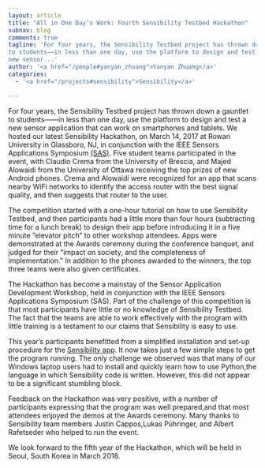 ```yaml
---
layout: article
title: "All in One Day’s Work: Fourth Sensibility Testbed Hackathon"
subnav: blog
comments: true
tagline: 'For four years, the Sensibility Testbed project has thrown down a gauntlet
to students——in less than one day, use the platform to design and test a
new sensor...'
author: '<a href="/people#yanyan_zhuang">Yanyan Zhuang</a>'
categories:
  - '<a href="/projects#sensibility">Sensibility</a>'

---  
```


For four years, the Sensibility Testbed project has thrown down a gauntlet
to students——in less than one day, use the platform to design and test a new sensor
application that can work on smartphones and tablets. We hosted our latest
Sensibility Hackathon, on March 14, 2017 at Rowan University in Glassboro, NJ,
in conjunction with the IEEE Sensors Applications Symposium
[(SAS)](http://2017.sensorapps.org/).  Five student
teams participated in the event, with Claudio Crema
from the University of Brescia, and Majed Alowaidi from the University of Ottawa
receiving the top prizes of new Android phones. Crema and Alowaidi were
recognized for an app that scans nearby WiFi networks to identify
the access router with the best signal quality, and then suggests that router to
the user.

The competition started with a one-hour tutorial on how to use Sensibility
Testbed, and then participants had a little more than four hours
(subtracting time for a lunch break) to design
their app before introducing it in a five minute “elevator pitch” to other
workshop attendees. Apps were demonstrated at the Awards ceremony during the
conference banquet, and judged for their “impact on society, and the completeness
of implementation.”  In addition to the phones awarded to the winners, the top
three teams were also given certificates.

The Hackathon has become a mainstay of the Sensor Application Development
Workshop,  held in conjunction with the IEEE Sensors Applications Symposium (SAS).
Part of the challenge of this competition is that most participants have little
or no knowledge of Sensibility Testbed. The fact that the teams are able to work
effectively with the program with little training is a testament to our claims
that Sensibility is easy to use.

This year’s participants benefitted from a simplified installation and set-up
procedure for the [Sensibility app](https://github.com/SensibilityTestbed/instructions).
It now takes just a few simple steps to get the program running.
The only challenge we observed was that many of our Windows laptop users had to
install and quickly learn how to use Python,the language in which Sensibility
code is written. However, this did not appear to be a significant stumbling block.

Feedback on the Hackathon was very positive, with a number of participants
expressing that the program was well prepared,and that most attendees enjoyed
the demos at the Awards ceremony. Many thanks to Sensibility team members
Justin Cappos,Lukas Pühringer, and Albert Rafetseder who helped to run the event.

We look forward to the fifth year of the Hackathon, which will be held in
Seoul, South Korea in March 2018.



